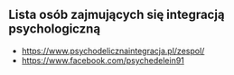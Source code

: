 ## Lista osób zajmujących się integracją psychologiczną

* https://www.psychodelicznaintegracja.pl/zespol/
* https://www.facebook.com/psychedelein91
